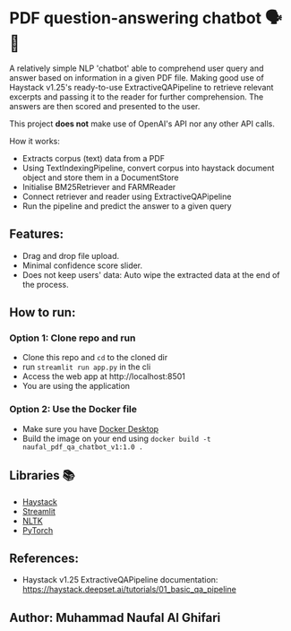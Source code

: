 # PDF question-answering chatbot 🗣️📄
A relatively simple NLP 'chatbot' able to comprehend user query and answer based on information in a given PDF file. Making good use of Haystack v1.25's ready-to-use ExtractiveQAPipeline to retrieve relevant excerpts and passing it to the reader for further comprehension. The answers are then scored and presented to the user.

This project **does not** make use of OpenAI's API nor any other API calls.

How it works:
- Extracts corpus (text) data from a PDF
- Using TextIndexingPipeline, convert corpus into haystack document object and store them in a DocumentStore
- Initialise BM25Retriever and FARMReader
- Connect retriever and reader using ExtractiveQAPipeline
- Run the pipeline and predict the answer to a given query

## Features:
- Drag and drop file upload.
- Minimal confidence score slider.
- Does not keep users' data: Auto wipe the extracted data at the end of the process.

## How to run:
### Option 1: Clone repo and run
- Clone this repo and ```cd``` to the cloned dir
- run ```streamlit run app.py``` in the cli
- Access the web app at http://localhost:8501
- You are using the application

### Option 2: Use the Docker file
- Make sure you have [Docker Desktop](https://www.docker.com/products/docker-desktop/)
- Build the image on your end using ```docker build -t naufal_pdf_qa_chatbot_v1:1.0 .```

## Libraries 📚
- [Haystack](https://haystack.deepset.ai/)
- [Streamlit](https://streamlit.io/)
- [NLTK](https://www.nltk.org/)
- [PyTorch](https://pytorch.org/)

## References:
- Haystack v1.25 ExtractiveQAPipeline documentation: https://haystack.deepset.ai/tutorials/01_basic_qa_pipeline

## Author: Muhammad Naufal Al Ghifari

